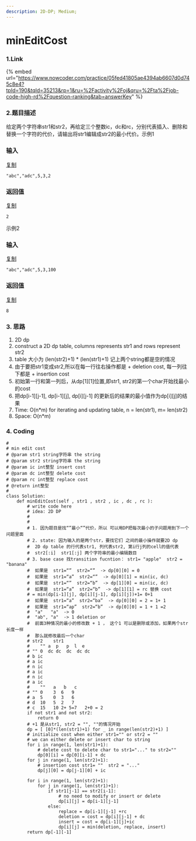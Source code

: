 ```yaml
---
description: 2D-DP; Medium;
---
```


# minEditCost



### 1.Link

{% embed url="https://www.nowcoder.com/practice/05fed41805ae4394ab6607d0d745c8e4?tpId=190&tqId=35213&rp=1&ru=%2Factivity%2Foj&qru=%2Fta%2Fjob-code-high-rd%2Fquestion-ranking&tab=answerKey" %}



### 2.题目描述

给定两个字符串str1和str2，再给定三个整数ic，dc和rc，分别代表插入、删除和替换一个字符的代价，请输出将str1编辑成str2的最小代价。示例1

### 输入

[复制](javascript:void\(0\);)

```
"abc","adc",5,3,2
```

### 返回值

[复制](javascript:void\(0\);)

```
2
```

示例2

### 输入

[复制](javascript:void\(0\);)

```
"abc","adc",5,3,100
```

### 返回值

[复制](javascript:void\(0\);)

```
8
```



### 3. 思路

1. 2D dp
2. construct a 2D dp table, columns represents str1 and rows represent str2
3. table 大小为  (len(str2)+1) \* (len(str1)+1)  记上两个string都是空的情况
4. 由于要把str1变成str2,所以在每一行往右操作都是 + deletion cost, 每一列往下都是 + insertion cost
5. 初始第一行和第一列后，从dp\[1]\[1]位置,即str1, str2的第一个char开始找最小的cost
6. 把dp\[i-1]\[j-1], dp\[i-1]\[j], dp\[i]\[j-1] 的更新后的结果的最小值作为dp\[i]\[j]的结果
7. Time: O(n\*m) for iterating and updating table, n = len(str1), m= len(str2)
8. Space: O(n\*m)

### 4. Coding

```
#
# min edit cost
# @param str1 string字符串 the string
# @param str2 string字符串 the string
# @param ic int整型 insert cost
# @param dc int整型 delete cost
# @param rc int整型 replace cost
# @return int整型
#
class Solution:
    def minEditCost(self , str1 , str2 , ic , dc , rc ):
        # write code here
        # idea: 2D DP
        #
        #
        # 1. 因为题目是找“”最小“”代价，所以 可以用DP把每次最小的子问题用到下一个问题里面
        # 2. state: 因为输入的是两个str，要找它们 之间的最小操作就要2D dp
        #  2D dp table 的行代表str1, 列代表str2, 第i行j列的cell的值代表
        #  str2[:i]  str1[:j] 两个字符串的最小编辑数目
        # 3. base case 找transition fucntion： str1= "apple"  str2 = "banana"
        #  如果是  str1=“”  str2=“”  -> dp[0][0] = 0
        #  如果是  str1=“a”  str2=“”  -> dp[0][1] = min(ic, dc) 
        #  如果是  str1=“”  str2=“b”  -> dp[1][0] = min(ic, dc)
        #  如果是  str1=“a”  str2=“b”  -> dp[1][1] = rc 替换 cost
        # = min(dp[i-1][j], dp[i][j-1], dp[i][j])+1= 0+1
        #  如果是  str1=“a”  str2=“ba”  -> dp[0][0] = 2 = 1+ 1
        #  如果是  str1=“ap”  str2=“b”  -> dp[0][0] = 1 + 1 =2
        #  "a"   "a"  -> 0
        #  "ab", "a"  -> 1 deletion or 
        #  前面3种情况的最小的修改数 + 1 ， 这个1 可以是删除或添加，如果两个str长度一样
        #  那么就修改最后一个char
        # str2    str1
        #    "" a  p   p  l  e
        # "" 0  dc dc  dc  dc dc
        # b ic
        # a ic
        # n ic
        # a ic
        # n ic
        # a ic
        #    ""   a   b   c
        # "" 0    3  6   9
        # a  5    0  3   6
        # d  10   5  2   7
        # c  15   10 2+ 5=7   2+0 = 2
        if not str1 and not str2:
            return 0
        # +1 是从str1, str2 = "", ""的情况开始
        dp = [ [0]*(len(str1)+1) for _ in range(len(str2)+1) ]
        # initialize cost when either str1="" or str2 = ""
        # we can either delete or insert char to string 
        for i in range(1, len(str1)+1):
            # delete cost to delete char to str1="..." to str2=""
            dp[0][i] = dp[0][i-1] + dc
        for j in range(1, len(str2)+1):
            # insertion cost str1= ""  str2 = "..."
            dp[j][0] = dp[j-1][0] + ic
            
        for i in range(1, len(str2)+1):
            for j in range(1, len(str1)+1):
                if str1[j-1] == str2[i-1]:
                    # no need to modify or insert or delete
                    dp[i][j] = dp[i-1][j-1]
                else:
                    replace = dp[i-1][j-1] +rc
                    deletion = cost = dp[i][j-1] + dc
                    insert = cost = dp[i-1][j]+ic
                    dp[i][j] = min(deletion, replace, insert)
        return dp[-1][-1]

                
                
                
        
        
        
        
        
```





